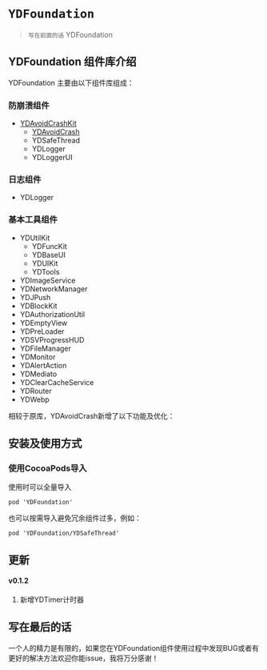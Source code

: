 # ``YDFoundation``

> `写在前面的话`
> YDFoundation

## YDFoundation 组件库介绍

YDFoundation 主要由以下组件库组成：

### 防崩溃组件

- [YDAvoidCrashKit](YDFoundation/YDAvoidCrash.md)
  - [YDAvoidCrash](YDFoundation/YDAvoidCrash.md)
  - YDSafeThread
  - YDLogger
  - YDLoggerUI
  
### 日志组件

- YDLogger

### 基本工具组件

- YDUtilKit
  - YDFuncKit
  - YDBaseUI
  - YDUIKit
  - YDTools
- YDImageService
- YDNetworkManager
- YDJPush
- YDBlockKit
- YDAuthorizationUtil
- YDEmptyView
- YDPreLoader
- YDSVProgressHUD
- YDFileManager
- YDMonitor
- YDAlertAction
- YDMediato
- YDClearCacheService
- YDRouter
- YDWebp

相较于原库，YDAvoidCrash新增了以下功能及优化：

## 安装及使用方式

### 使用CocoaPods导入

使用时可以全量导入

``` cocoapods
pod 'YDFoundation'
```

也可以按需导入避免冗余组件过多，例如：

``` cocoapods
pod 'YDFoundation/YDSafeThread'
```

## 更新

#### v0.1.2

1. 新增YDTimer计时器

## 写在最后的话

一个人的精力是有限的，如果您在YDFoundation组件使用过程中发现BUG或者有更好的解决方法欢迎你能issue，我将万分感谢！
